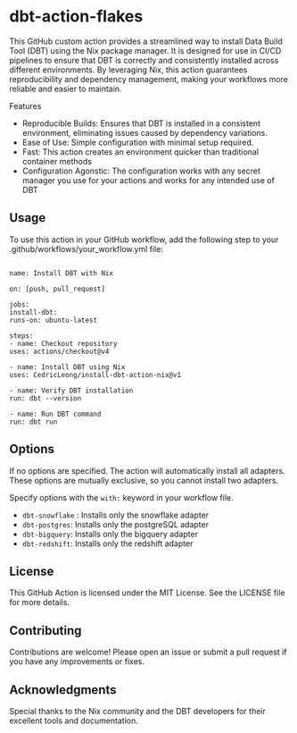 # dbt-action-flakes
This GitHub custom action provides a streamlined way to install Data Build Tool (DBT) using the Nix package manager. It is designed for use in CI/CD pipelines to ensure that DBT is correctly and consistently installed across different environments. By leveraging Nix, this action guarantees reproducibility and dependency management, making your workflows more reliable and easier to maintain.

Features

- Reproducible Builds: Ensures that DBT is installed in a consistent environment, eliminating issues caused by dependency variations.
- Ease of Use: Simple configuration with minimal setup required.
- Fast: This action creates an environment quicker than traditional container methods
- Configuration Agonstic: The configuration works with any secret manager you use for your actions and works for any intended use of DBT


## Usage
To use this action in your GitHub workflow, add the following step to your .github/workflows/your_workflow.yml file:
```

name: Install DBT with Nix

on: [push, pull_request]

jobs:
install-dbt:
runs-on: ubuntu-latest

steps:
- name: Checkout repository
uses: actions/checkout@v4

- name: Install DBT using Nix
uses: CedricLeong/install-dbt-action-nix@v1

- name: Verify DBT installation
run: dbt --version

- name: Run DBT command
run: dbt run
```
## Options
If no options are specified. The action will automatically install all adapters. These options are mutually exclusive, so you cannot install two adapters.

Specify options with the `with:` keyword in your workflow file.

- `dbt-snowflake` : Installs only the snowflake adapter 
- `dbt-postgres`: Installs only the postgreSQL adapter 
- `dbt-bigquery`: Installs only the bigquery adapter 
- `dbt-redshift`: Installs only the redshift adapter 

## License
This GitHub Action is licensed under the MIT License. See the LICENSE file for more details.

## Contributing
Contributions are welcome! Please open an issue or submit a pull request if you have any improvements or fixes.

## Acknowledgments
Special thanks to the Nix community and the DBT developers for their excellent tools and documentation.



